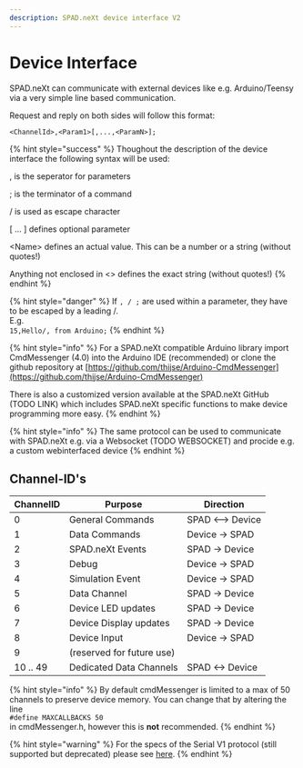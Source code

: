 ```yaml
---
description: SPAD.neXt device interface V2
---
```


# Device Interface

SPAD.neXt can communicate with external devices like e.g. Arduino/Teensy via a very simple line based communication.

Request and reply on both sides will follow this format:

`<ChannelId>,<Param1>[,...,<ParamN>];`

{% hint style="success" %}
Thoughout the description of the device interface the following syntax will be used:

, is the seperator for parameters

; is the terminator of a command

/ is used as escape character

\[ ... ] defines optional parameter

\<Name> defines an actual value. This can be a number or a string (without quotes!)

Anything not enclosed in <> defines the exact string (without quotes!)
{% endhint %}



{% hint style="danger" %}
If `, / ;` are used within a parameter, they have to be escaped by a leading /. \
E.g.\
`15,Hello/, from Arduino;`
{% endhint %}

{% hint style="info" %}
For a SPAD.neXt compatible Arduino library import CmdMessenger (4.0) into the Arduino IDE (recommended) or clone the github repository at [https://github.com/thijse/Arduino-CmdMessenger](https://github.com/thijse/Arduino-CmdMessenger)

There is also a customized version available at the SPAD.neXt GitHub (TODO LINK) which includes SPAD.neXt specific functions to make device programming more easy.
{% endhint %}

{% hint style="info" %}
The same protocol can be used to communicate with SPAD.neXt e.g. via a Websocket (TODO WEBSOCKET) and procide e.g. a custom webinterfaced device
{% endhint %}

## Channel-ID's

| ChannelID | Purpose                   | Direction        |
| --------- | ------------------------- | ---------------- |
| 0         | General Commands          | SPAD <--> Device |
| 1         | Data Commands             | Device -> SPAD   |
| 2         | SPAD.neXt Events          | SPAD -> Device   |
| 3         | Debug                     | Device -> SPAD   |
| 4         | Simulation Event          | Device -> SPAD   |
| 5         | Data Channel              | SPAD -> Device   |
| 6         | Device LED updates        | SPAD -> Device   |
| 7         | Device Display updates    | SPAD -> Device   |
| 8         | Device Input              | Device -> SPAD   |
| 9         | (reserved for future use) |                  |
| 10 .. 49  | Dedicated Data Channels   | SPAD <-> Device  |

{% hint style="info" %}
By default cmdMessenger is limited to a max of 50 channels to preserve device memory. You can change that by altering the line\
`#define MAXCALLBACKS 50`\
in cmdMessenger.h, however this is **not** recommended.
{% endhint %}

{% hint style="warning" %}
For the specs of the Serial V1 protocol (still supported but deprecated) please see [here](https://github.com/c0nnex/SPAD.neXt/wiki/Serial-Connection).
{% endhint %}
